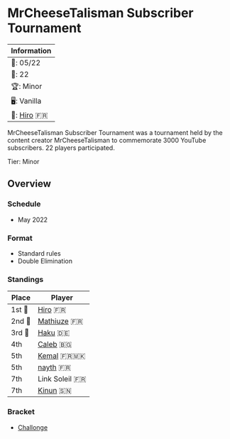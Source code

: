 # MrCheeseTalisman Subscriber Tournament

|Information|
|-|
|:calendar:: 05/22|
|:busts_in_silhouette:: 22|
|:trophy:: Minor|
|:desktop_computer:: Vanilla|
|:1st_place_medal:: [Hiro](../../players/french/vivi.md) :fr:|

MrCheeseTalisman Subscriber Tournament was a tournament held by the content creator MrCheeseTalisman to commemorate 3000 YouTube subscribers. 22 players participated.

Tier: Minor

## Overview

### Schedule
- May 2022

### Format
- Standard rules
- Double Elimination

### Standings

|Place|Player|
|-|-|
|1st :1st_place_medal:|[Hiro](../../players/french/vivi.md) :fr:|
|2nd :2nd_place_medal:|[Mathiuze](../../players/french/mathiuze.md) :fr:|
|3rd :3rd_place_medal:|[Haku](../../players/german/haku.md) :de:|
|4th|[Caleb](../../players/bulgarian/caleb.md) :bulgaria:|
|5th|[Kemal](../../players/french/kemal.md) :fr::macedonia:|
|5th|[nayth](../../players/french/nayth.md) :fr:|
|7th|Link Soleil :fr:|
|7th|[Kinun](../../players/senegalese/kinun.md) :senegal:|

### Bracket
- [Challonge](https://challonge.com/Ricardo1milos1carte1kiwi)